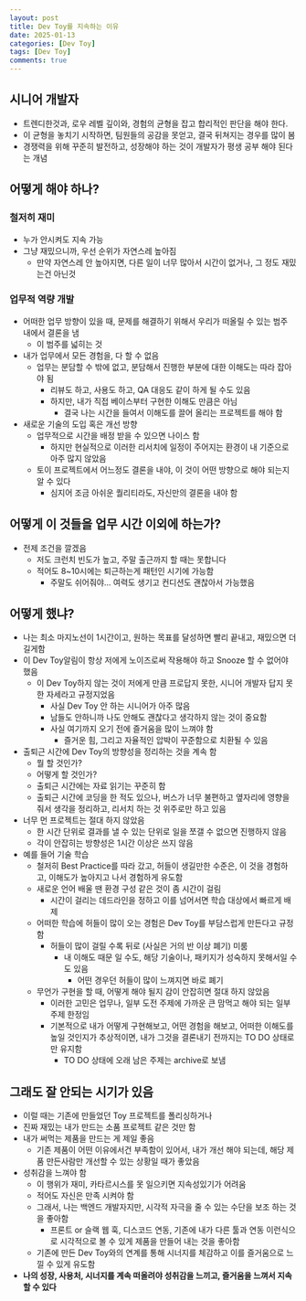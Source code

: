 ```yaml
---
layout: post
title: Dev Toy를 지속하는 이유
date: 2025-01-13
categories: [Dev Toy]
tags: [Dev Toy]
comments: true
---
```


## 시니어 개발자

- 트렌디한것과, 로우 레벨 깊이와, 경험의 균형을 잡고 합리적인 판단을 해야 한다.
- 이 균형을 놓치기 시작하면, 팀원들의 공감을 못얻고, 결국 뒤쳐지는 경우를 많이 봄
- 경쟁력을 위해 꾸준히 발전하고, 성장해야 하는 것이 개발자가 평생 공부 해야 된다는 개념

## 어떻게 해야 하나?

### 철저히 재미
- 누가 안시켜도 지속 가능
- 그냥 재밌으니까, 우선 순위가 자연스레 높아짐
    - 만약 자연스레 안 높아지면, 다른 일이 너무 많아서 시간이 없거나, 그 정도 재밌는건 아닌것
### 업무적 역량 개발
- 어떠한 업무 방향이 있을 때, 문제를 해결하기 위해서 우리가 떠올릴 수 있는 범주 내에서 결론을 냄
    - 이 범주를 넓히는 것
- 내가 업무에서 모든 경험을, 다 할 수 없음
    - 업무는 분담할 수 밖에 없고, 분담해서 진행한 부분에 대한 이해도는 따라 잡아야 됨
        - 리뷰도 하고, 사용도 하고, QA 대응도 같이 하게 될 수도 있음
        - 하지만, 내가 직접 베이스부터 구현한 이해도 만큼은 아님
            - 결국 나는 시간을 들여서 이해도를 끌어 올리는 프로젝트를 해야 함
- 새로운 기술의 도입 혹은 개선 방향
	- 업무적으로 시간을 배정 받을 수 있으면 나이스 함
		- 하지만 현실적으로 이러한 리서치에 일정이 주어지는 환경이 내 기준으로 아주 많지 않았음
	- 토이 프로젝트에서 어느정도 결론을 내야, 이 것이 어떤 방향으로 해야 되는지 알 수 있다
		- 심지어 조금 아쉬운 퀄리티라도, 자신만의 결론을 내야 함

## 어떻게 이 것들을 업무 시간 이외에 하는가?

- 전제 조건을 깔겠음
    - 저도 크런치 빈도가 높고, 주말 출근까지 할 때는 못합니다
    - 적어도 8~10시에는 퇴근하는게 패턴인 시기에 가능함
        - 주말도 쉬어줘야... 여력도 생기고 컨디션도 괜찮아서 가능했음

## 어떻게 했냐?

- 나는 최소 마지노선이 1시간이고, 원하는 목표를 달성하면 빨리 끝내고, 재밌으면 더 길게함
- 이 Dev Toy알림이 항상 저에게 노이즈로써 작용해야 하고 Snooze 할 수 없어야 했음
    - 이 Dev Toy하지 않는 것이 저에게 만큼 프로답지 못한, 시니어 개발자 답지 못한 자세라고 규정지었음
        - 사실 Dev Toy 안 하는 시니어가 아주 많음
        - 남들도 안하니까 나도 안해도 괜찮다고 생각하지 않는 것이 중요함
        - 사실 여기까지 오기 전에 즐거움을 많이 느껴야 함
            - 즐거운 힘, 그리고 자율적인 압박이 꾸준함으로 치환될 수 있음
- 출퇴근 시간에 Dev Toy의 방향성을 정리하는 것을 계속 함
	- 뭘 할 것인가?
	- 어떻게 할 것인가?
    - 출퇴근 시간에는 자료 읽기는 꾸준히 함
    - 출퇴근 시간에 코딩을 한 적도 있으나, 버스가 너무 불편하고 옆자리에 영향을 줘서 생각을 정리하고, 리서치 하는 것 위주로만 하고 있음
- 너무 먼 프로젝트는 절대 하지 않았음
	- 한 시간 단위로 결과를 낼 수 있는 단위로 일을 쪼갤 수 없으면 진행하지 않음
	- 각이 안잡히는 방향성은 1시간 이상은 쓰지 않음
- 예를 들어 기술 학습
    - 철저히 Best Practice를 따라 갔고, 허들이 생길만한 수준은, 이 것을 경험하고, 이해도가 높아지고 나서 경험하게 유도함
    - 새로운 언어 배울 땐 환경 구성 같은 것이 좀 시간이 걸림
        - 시간이 걸리는 데드라인을 정하고 이를 넘어서면 학습 대상에서 빠르게 배제
    - 어떠한 학습에 허들이 많이 오는 경험은 Dev Toy를 부담스럽게 만든다고 규정함
        - 허들이 많이 걸릴 수록 뒤로 (사실은 거의 반 이상 폐기) 미룸
            - 내 이해도 때문 일 수도, 해당 기술이나, 패키지가 성숙하지 못해서일 수도 있음
                - 어떤 경우던 허들이 많이 느껴지면 바로 폐기
    - 무언가 구현을 할 때, 어떻게 해야 될지 감이 안잡히면 절대 하지 않았음
        - 이러한 고민은 업무나, 일부 도전 주제에 가까운 큰 맘먹고 해야 되는 일부 주제 한정임
        - 기본적으로 내가 어떻게 구현해보고, 어떤 경험을 해보고, 어떠한 이해도를 높일 것인지가 추상적이면, 내가 그것을 결론내기 전까지는 TO DO 상태로만 유지함
            - TO DO 상태에 오래 남은 주제는 archive로 보냄

## 그래도 잘 안되는 시기가 있음

- 이럴 때는 기존에 만들었던 Toy 프로젝트를 폴리싱하거나
- 진짜 재밌는 내가 만드는 소품 프로젝트 같은 것만 함
- 내가 써먹는 제품을 만드는 게 제일 좋음
    - 기존 제품이 어떤 이유에서건 부족함이 있어서, 내가 개선 해야 되는데, 해당 제품 만든사람만 개선할 수 있는 상황일 때가 좋았음
- 성취감을 느껴야 함
    - 이 행위가 재미, 카타르시스를 못 일으키면 지속성있기가 어려움
    - 적어도 자신은 만족 시켜야 함
    - 그래서, 나는 백엔드 개발자지만, 시각적 자극을 줄 수 있는 수단을 보조 하는 것을 좋아함
        - 프론트 or 슬랙 웹 훅, 디스코드 연동, 기존에 내가 다른 툴과 연동 이런식으로 시각적으로 볼 수 있게 제품을 만들어 내는 것을 좋아함
    - 기존에 만든 Dev Toy와의 연계를 통해 시너지를 체감하고 이를 즐거움으로 느낄 수 있게 유도함
- **나의 성장, 사용처, 시너지를 계속 떠올려야 성취감을 느끼고, 즐거움을 느껴서 지속할 수 있다**